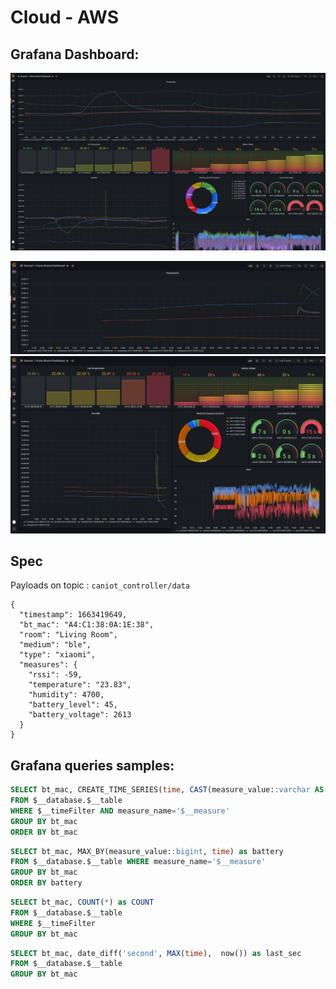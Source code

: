 # Cloud - AWS

## Grafana Dashboard:

![pics/aws_grafana_1.png](./pics/aws_grafana_3.png)

![pics/aws_grafana_1.png](./pics/aws_grafana_1.png)
![pics/aws_grafana_2.png](./pics/aws_grafana_2.png)

## Spec
Payloads on topic : `caniot_controller/data`

```
{
  "timestamp": 1663419649,
  "bt_mac": "A4:C1:38:0A:1E:38",
  "room": "Living Room",
  "medium": "ble",
  "type": "xiaomi",
  "measures": {
    "rssi": -59,
    "temperature": "23.83",
    "humidity": 4700,
    "battery_level": 45,
    "battery_voltage": 2613
  }
}
```

## Grafana queries samples:

```sql
SELECT bt_mac, CREATE_TIME_SERIES(time, CAST(measure_value::varchar AS DOUBLE)) as temperature
FROM $__database.$__table
WHERE $__timeFilter AND measure_name='$__measure'
GROUP BY bt_mac
ORDER BY bt_mac
```


```sql
SELECT bt_mac, MAX_BY(measure_value::bigint, time) as battery 
FROM $__database.$__table WHERE measure_name='$__measure'
GROUP BY bt_mac
ORDER BY battery
```

```sql
SELECT bt_mac, COUNT(*) as COUNT
FROM $__database.$__table
WHERE $__timeFilter
GROUP BY bt_mac
```

```sql
SELECT bt_mac, date_diff('second', MAX(time),  now()) as last_sec
FROM $__database.$__table
GROUP BY bt_mac
```
